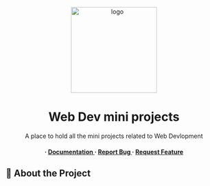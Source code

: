 <div align='center'>

<img src=https://media.geeksforgeeks.org/wp-content/uploads/20220325175226/WebDevelopmentProjects2.png alt="logo" width=200 height=200 />

<h1>Web Dev mini projects</h1>
<p>A place to hold all the mini projects related to Web Devlopment</p>

<h4> <span> · </span> <a href="https://github.com/Elemental/mini-proj/blob/master/README.md"> Documentation </a> <span> · </span> <a href="https://github.com/Elemental/mini-proj/issues"> Report Bug </a> <span> · </span> <a href="https://github.com/Elemental/mini-proj/issues"> Request Feature </a> </h4>


</div>

## :star2: About the Project
